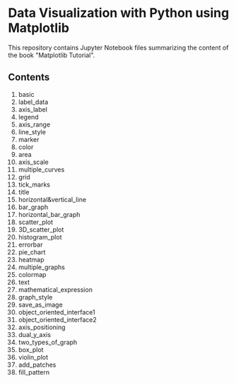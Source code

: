 # Data Visualization with Python using Matplotlib
This repository contains Jupyter Notebook files summarizing the content of the book "Matplotlib Tutorial".

## Contents
1. basic
2. label_data
3. axis_label
4. legend
5. axis_range
6. line_style
7. marker
8. color
9. area
10. axis_scale
11. multiple_curves
12. grid
13. tick_marks
14. title
15. horizontal&vertical_line
16. bar_graph
17. horizontal_bar_graph
18. scatter_plot
19. 3D_scatter_plot
20. histogram_plot
21. errorbar
22. pie_chart
23. heatmap
24. multiple_graphs
25. colormap
26. text
27. mathematical_expression
28. graph_style
29. save_as_image
30. object_oriented_interface1
31. object_oriented_interface2
32. axis_positioning
33. dual_y_axis
34. two_types_of_graph
35. box_plot
36. violin_plot
37. add_patches
38. fill_pattern
